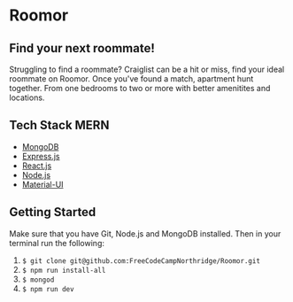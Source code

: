 # Roomor

## Find your next roommate!

Struggling to find a roommate? Craiglist can be a hit or miss, find your ideal roommate on Roomor. Once you've found a match, apartment hunt together. From one bedrooms to two or more with better amenitites and locations.

## Tech Stack MERN

- [MongoDB](https://docs.mongodb.com/)
- [Express.js](https://expressjs.com/)
- [React.js](https://reactjs.org/)
- [Node.js](https://nodejs.org/en/)
- [Material-UI](https://material-ui.com/)

## Getting Started
Make sure that you have Git, Node.js and MongoDB installed. Then in your terminal run the following:

1. ```$ git clone git@github.com:FreeCodeCampNorthridge/Roomor.git```
2. ```$ npm run install-all```
3. ```$ mongod```
4. ```$ npm run dev```

